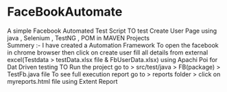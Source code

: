 # FaceBookAutomate
A simple Facebook Automated Test Script TO test Create User Page using java , Selenium , TestNG , POM in MAVEN Projects<br>
Summery :- I have created a Automation Framework To open the facebook in chrome browser then click on create user fill all details from external excel(Testdata > testData.xlsx file & FbUserData.xlsx) 
using Apachi Poi for Dat Driven testing
TO Run the project
go to > src/test/java > FB(package) > TestFb.java file
To see full execution report go to > reports folder > click on myreports.html file using Extent Report
